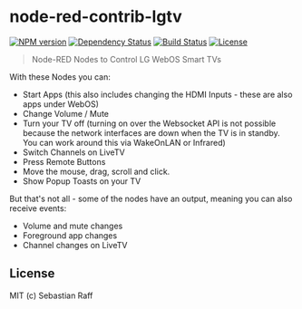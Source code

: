 # node-red-contrib-lgtv

[![NPM version](https://badge.fury.io/js/node-red-contrib-lgtv.svg)](http://badge.fury.io/js/node-red-contrib-lgtv)
[![Dependency Status](https://img.shields.io/gemnasium/hobbyquaker/node-red-contrib-lgtv.svg?maxAge=2592000)](https://gemnasium.com/github.com/hobbyquaker/node-red-contrib-lgtv)
[![Build Status](https://travis-ci.org/hobbyquaker/node-red-contrib-lgtv.svg?branch=master)](https://travis-ci.org/hobbyquaker/node-red-contrib-lgtv)
[![License][mit-badge]][mit-url]

> Node-RED Nodes to Control LG WebOS Smart TVs

With these Nodes you can:
* Start Apps (this also includes changing the HDMI Inputs - these are also apps under WebOS)
* Change Volume / Mute
* Turn your TV off (turning on over the Websocket API is not possible because the network interfaces are down when the 
TV is in standby. You can work around this via WakeOnLAN or Infrared)
* Switch Channels on LiveTV
* Press Remote Buttons
* Move the mouse, drag, scroll and click.
* Show Popup Toasts on your TV

But that's not all - some of the nodes have an output, meaning you can also receive events:
* Volume and mute changes
* Foreground app changes
* Channel changes on LiveTV


## License

MIT (c) Sebastian Raff

[mit-badge]: https://img.shields.io/badge/License-MIT-blue.svg?style=flat
[mit-url]: LICENSE
